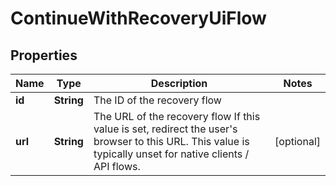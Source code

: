 

# ContinueWithRecoveryUiFlow


## Properties

| Name | Type | Description | Notes |
|------------ | ------------- | ------------- | -------------|
|**id** | **String** | The ID of the recovery flow |  |
|**url** | **String** | The URL of the recovery flow  If this value is set, redirect the user&#39;s browser to this URL. This value is typically unset for native clients / API flows. |  [optional] |



